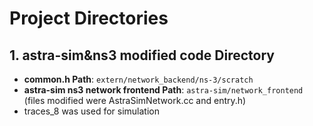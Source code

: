 # Project Directories

## 1. astra-sim&ns3 modified code Directory
- **common.h Path**: `extern/network_backend/ns-3/scratch`
- **astra-sim ns3 network frontend Path**: `astra-sim/network_frontend` (files modified were AstraSimNetwork.cc and entry.h)
- traces_8 was used for simulation
